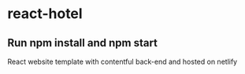 # react-hotel

## Run npm install and npm start

React website template with contentful back-end and hosted on netlify
